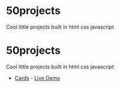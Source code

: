 # 50projects
Cool little projects built in html css javascript


# 50projects
Cool little projects built in html css javascript
- [Cards](https://github.com/Sosokhh/50projects/tree/main/1-cards) - [Live Demo](https://sosokhh.github.io/50projects/1-cards/index-1.html)
